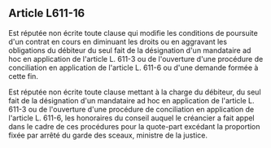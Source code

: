 Article L611-16
----
Est réputée non écrite toute clause qui modifie les conditions de poursuite d'un
contrat en cours en diminuant les droits ou en aggravant les obligations du
débiteur du seul fait de la désignation d'un mandataire ad hoc en application de
l'article L. 611-3 ou de l'ouverture d'une procédure de conciliation en
application de l'article L. 611-6 ou d'une demande formée à cette fin.

Est réputée non écrite toute clause mettant à la charge du débiteur, du seul
fait de la désignation d'un mandataire ad hoc en application de l'article L.
611-3 ou de l'ouverture d'une procédure de conciliation en application de
l'article L. 611-6, les honoraires du conseil auquel le créancier a fait appel
dans le cadre de ces procédures pour la quote-part excédant la proportion fixée
par arrêté du garde des sceaux, ministre de la justice.
